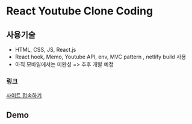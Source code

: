 # React Youtube Clone Coding

## 사용기술

- HTML, CSS, JS, React.js
- React hook, Memo, Youtube API, env, MVC pattern , netlify build 사용
- 아직 모바일에서는 미완성 => 추후 개발 예정

### 링크
[사이트 접속하기](https://5f9994922dab600e799afc64--react-youtube-jun.netlify.app)

## Demo



